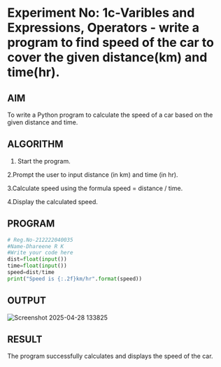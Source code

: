 # Experiment No: 1c-Varibles and Expressions, Operators - write a program to find speed of the car to cover the given distance(km) and time(hr).
## AIM
To write a Python program to calculate the speed of a car based on the given distance and time.

## ALGORITHM
1. Start the program.

2.Prompt the user to input distance (in km) and time (in hr).

3.Calculate speed using the formula speed = distance / time.

4.Display the calculated speed.
## PROGRAM
```python
# Reg.No-212222040035
#Name-Dhareene R K
#Write your code here
dist=float(input())
time=float(input())
speed=dist/time
print("Speed is {:.2f}km/hr".format(speed))

```

## OUTPUT
![Screenshot 2025-04-28 133825](https://github.com/user-attachments/assets/94c3d566-75dc-48a0-8e78-92fe5985ec55)


## RESULT
The program successfully calculates and displays the speed of the car.
